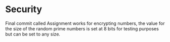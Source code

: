 # Security
Final commit called Assignment works for encrypting numbers, the value for the size of the random prime numbers is set at 8 bits for testing purposes but can be set to any size. 
